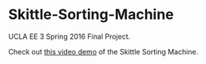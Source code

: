 # Skittle-Sorting-Machine
UCLA EE 3 Spring 2016 Final Project.

Check out [this video demo](https://www.youtube.com/watch?v=cCzsu9h3R-A) of the Skittle Sorting Machine. 
